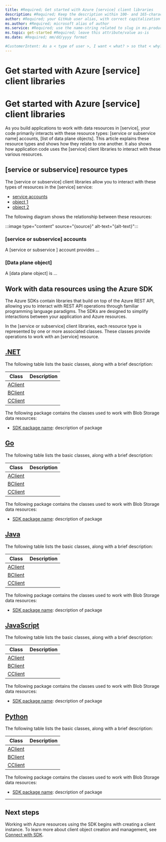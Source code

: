 ```yaml
---
title: #Required; Get started with Azure [service] client libraries
description: #Required; Keep the description within 100- and 165-characters including spaces. Article description that is displayed in search results. Include the words "SDK Dev Guide" and "client libraries" and provide more details about the area covered.
author: #Required; your GitHub user alias, with correct capitalization
ms.author: #Required; microsoft alias of author
ms.service: #Required; use the name-string related to slug in ms.product/ms.service
ms.topic: get-started #Required; leave this attribute/value as-is
ms.date: #Required; mm/dd/yyyy format

#CustomerIntent: As a < type of user >, I want < what? > so that < why? >.
---
```


# Get started with Azure [service] client libraries

<!-- Remove all the comments in this template before you #sign-off or merge to the main branch.

This template provides the basic structure of a SDK Dev Guide [Language]Getting Started pattern. See the
[instructions - Get started](dev-guide-sdk-instructions.md) in the pattern library.

You can provide feedback about this template at: https://aka.ms/patterns-feedback

-->

<!-- 1. H1 ------------------------------------------------------------------------------
Required. The H1 can use the same text as the title, but it can be longer than 65 characters.

-->

# Get started with Azure [service] client libraries

As you build applications to work with data resources in [service], your code primarily interacts with these resource types: [service or subservice name] accounts, [list of data plane objects]. This article explains these resource types and shows how they relate to one another. It also shows how application code uses the [service] client libraries to interact with these various resources.

## [service or subservice] resource types

The [service or subservice] client libraries allow you to interact with these types of resources in the [service] service:

- [service accounts](#service-accounts)
- [object 1](#object-1)
- [object 2](#object-2)

The following diagram shows the relationship between these resources:

:::image type="content" source="{source}" alt-text="{alt-text}":::

### [service or subservice] accounts

A [service or subservice ] account provides ...

### [Data plane object]

A [data plane object] is ...

## Work with data resources using the Azure SDK

The Azure SDKs contain libraries that build on top of the Azure REST API, allowing you to interact with REST API operations through familiar programming language paradigms. The SDKs are designed to simplify interactions between your application and Azure resources.

In the [service or subservice] client libraries, each resource type is represented by one or more associated classes. These classes provide operations to work with an [service] resource.


<!-- Programming language H3s

Required. At least 1 language is required for a first release.

-->
## [.NET](#tab/dotnet)


The following table lists the basic classes, along with a brief description:

| Class | Description |
| --- | --- |
| [AClient]() |  |
| [BClient]() |  |
| [CClient]() | 

The following package contains the classes used to work with Blob Storage data resources:

- [SDK package name](): description of package

## [Go](#tab/go)


The following table lists the basic classes, along with a brief description:

| Class | Description |
| --- | --- |
| [AClient]() |  |
| [BClient]() |  |
| [CClient]() | 

The following package contains the classes used to work with Blob Storage data resources:

- [SDK package name](): description of package

## [Java](#tab/java)


The following table lists the basic classes, along with a brief description:

| Class | Description |
| --- | --- |
| [AClient]() |  |
| [BClient]() |  |
| [CClient]() | 

The following package contains the classes used to work with Blob Storage data resources:

- [SDK package name](): description of package

## [JavaScript](#tab/javascript)


The following table lists the basic classes, along with a brief description:

| Class | Description |
| --- | --- |
| [AClient]() |  |
| [BClient]() |  |
| [CClient]() | 

The following package contains the classes used to work with Blob Storage data resources:

- [SDK package name](): description of package

## [Python](#tab/python)


The following table lists the basic classes, along with a brief description:

| Class | Description |
| --- | --- |
| [AClient]() |  |
| [BClient]() |  |
| [CClient]() | 

The following package contains the classes used to work with Blob Storage data resources:

- [SDK package name](): description of package

---

## Next steps

Working with Azure resources using the SDK begins with creating a client instance. To learn more about client object creation and management, see [Connect with SDK](dev-guide-sdk-connect-with-sdk.md).

```